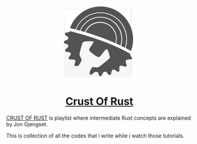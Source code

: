 <center>
<img src="./crust_of_rust.png" style="width:200px;height:200px">
</center>




<h1 align="center"><a href="https://www.youtube.com/watch?v=rAl-9HwD858&list=PLqbS7AVVErFiWDOAVrPt7aYmnuuOLYvOa">Crust Of Rust</a></h1>


[CRUST OF RUST](https://www.youtube.com/watch?v=rAl-9HwD858&list=PLqbS7AVVErFiWDOAVrPt7aYmnuuOLYvOa) is playlist where intermediate Rust concepts are explained by Jon Gjengset.

This is collection of all the codes that i write while i watch those tutorials.
